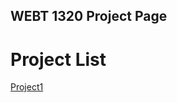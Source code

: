 ## WEBT 1320 Project Page

<h1>Project List</h1>

<a href="project1.html" target="_blank">Project1</a>


